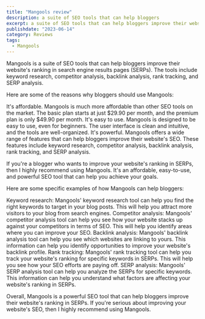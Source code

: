 ```yaml
---
title: "Mangools review"
description: a suite of SEO tools that can help bloggers
excerpt: a suite of SEO tools that can help bloggers improve their website
publishdate: "2023-06-14"
category: Reviews
tags:
  - Mangools
---
```

Mangools is a suite of SEO tools that can help bloggers improve their website's ranking in search engine results pages (SERPs). The tools include keyword research, competitor analysis, backlink analysis, rank tracking, and SERP analysis.

Here are some of the reasons why bloggers should use Mangools:

 It's affordable. Mangools is much more affordable than other SEO tools on the market. The basic plan starts at just $29.90 per month, and the premium plan is only $49.90 per month.
 It's easy to use. Mangools is designed to be easy to use, even for beginners. The user interface is clean and intuitive, and the tools are well-organized.
 It's powerful. Mangools offers a wide range of features that can help bloggers improve their website's SEO. These features include keyword research, competitor analysis, backlink analysis, rank tracking, and SERP analysis.

If you're a blogger who wants to improve your website's ranking in SERPs, then I highly recommend using Mangools. It's an affordable, easy-to-use, and powerful SEO tool that can help you achieve your goals.

Here are some specific examples of how Mangools can help bloggers:

 Keyword research: Mangools' keyword research tool can help you find the right keywords to target in your blog posts. This will help you attract more visitors to your blog from search engines.
 Competitor analysis: Mangools' competitor analysis tool can help you see how your website stacks up against your competitors in terms of SEO. This will help you identify areas where you can improve your SEO.
 Backlink analysis: Mangools' backlink analysis tool can help you see which websites are linking to yours. This information can help you identify opportunities to improve your website's backlink profile.
 Rank tracking: Mangools' rank tracking tool can help you track your website's ranking for specific keywords in SERPs. This will help you see how your SEO efforts are paying off.
 SERP analysis: Mangools' SERP analysis tool can help you analyze the SERPs for specific keywords. This information can help you understand what factors are affecting your website's ranking in SERPs.

Overall, Mangools is a powerful SEO tool that can help bloggers improve their website's ranking in SERPs. If you're serious about improving your website's SEO, then I highly recommend using Mangools.
